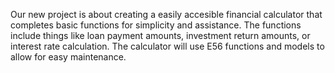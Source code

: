 Our new project is about creating a easily accesible financial calculator that completes basic functions for simplicity and assistance. The functions include things like loan payment amounts, investment return amounts, or interest rate calculation. The calculator will use E56 functions and models to allow for easy maintenance. 